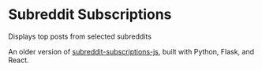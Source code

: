# Subreddit Subscriptions

Displays top posts from selected subreddits

An older version of [subreddit-subscriptions-js](https://github.com/Errleng/subreddit-subscriptions-js), built with Python, Flask, and React.
